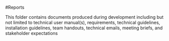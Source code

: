 #Reports

This folder contains documents produced during development including but not limited to technical user manual(s), requirements, technical guidelines, installation guidelines, team handouts, technical emails, meeting briefs, and stakeholder expectations
